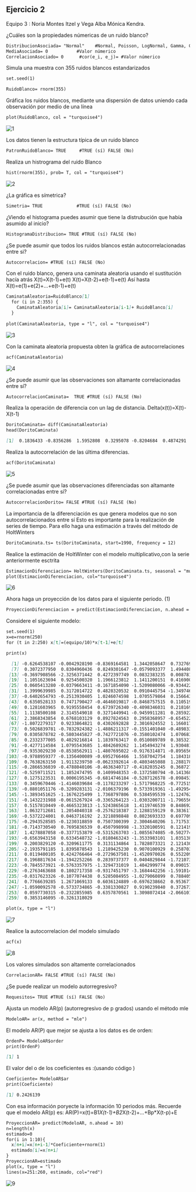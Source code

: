 ## Ejercicio 2
Equipo 3 : Noria Montes Itzel y Vega Alba Mónica Kendra. 

¿Cuáles son la propiedades númericas de un ruido blanco?

```markdown
DistribucionAsociada= "Normal"    #Normal, Poisson, LogNormal, Gamma, ChiCudrada, Exponencial
MediaAsociada= 0           #Valor númerico
CorrelacionAsociado= 0      #cor(e_i, e_j)= #Valor númerico
```
Simula una muestra con 355 ruidos blancos estandarizados 
```markdown
set.seed(1) 

RuidoBlanco= rnorm(355)
```
Gráfica los ruidos blancos, mediante una dispersión de datos uniendo cada observación por medio de una línea
```markdown
plot(RuidoBlanco, col = "turquoise4")
```
![1](https://user-images.githubusercontent.com/57273828/68147658-25c10380-ff00-11e9-8209-5c008f8d0d7e.png)

Los datos tienen la estructura típica de un ruido blanco
```markdown
PatronRuidoBlanco= TRUE     #TRUE (sí) FALSE (No)
```
Realiza un histrograma del ruido Blanco
```markdown
hist(rnorm(355), prob= T, col = "turquoise4")
```
![2](https://user-images.githubusercontent.com/57273828/68147702-3c675a80-ff00-11e9-8017-a93de7536a3b.png)

¿La gráfica es símetrica?
```markdown
Simetria= TRUE             #TRUE (sí) FALSE (No)
```
¿Viendo el histograma puedes asumir que tiene la distrubución que había asumido al inicio?
```markdown
HistogramaDistribucion= TRUE #TRUE (sí) FALSE (No)
```
¿Se puede asumir que todos los ruidos blancos están autocorrelacionadas entre si?
```markdown
Autocorrelacion= #TRUE (sí) FALSE (No)
```
Con el ruido blanco, genera una caminata aleatoria usando el sustitución hacía atrás
X(t)=X(t-1)+e(t)
X(t)=X(t-2)+e(t-1)+e(t)
Así hasta 
X(t)=e(1)+e(2)+...+e(t-1)+e(t)
```markdown
CaminataAleatoria=RuidoBlanco[1]
  for (i in 2:355) {
    CaminataAleatoria[i]= CaminataAleatoria[i-1]+ RuidoBlanco[i]
  }
    
plot(CaminataAleatoria, type = "l", col = "turquoise4")
```
![3](https://user-images.githubusercontent.com/57273828/68147722-51dc8480-ff00-11e9-9cee-18dfbdfd6dc3.png)

Con la caminata aleatoria propuesta obten la gráfica de autocorrelaciones
```markdown
acf(CaminataAleatoria)
```
![4](https://user-images.githubusercontent.com/57273828/68147752-66b91800-ff00-11e9-8d05-d04fd6551c02.png)

¿Se puede asumir que las observaciones son altamante correlacionadas entre sí?
```markdown
AutocorrelacionCaminata=  TRUE #TRUE (sí) FALSE (No)
```
Realiza la operación de diferencia con un lag de distancia.
Delta(x(t))=X(t)-X(t-1)
```markdown
DoritoCaminata= diff(CaminataAleatoria)
head(DoritoCaminata)
```
```markdown
[1]  0.1836433 -0.8356286  1.5952808  0.3295078 -0.8204684  0.4874291
```
Realiza la autocorrelación de las última diferencias.
```markdown
acf(DoritoCaminata)
```
![5](https://user-images.githubusercontent.com/57273828/68147810-7c2e4200-ff00-11e9-8e70-e6843ffc1312.png)

¿Se puede asumir que las observaciones diferenciadas son altamante correlacionadas entre sí?
```markdown
AutocorrelacionDorito= FALSE #TRUE (sí) FALSE (No)
```
La importancia de la diferenciación es que genera modelos que no son autocorrelacionados entre sí
Esto es importante para la realización de series de tiempo. Para ello haga una estimación a través del método de 
HoltWinters
```markdown
DoritoCaminata.ts= ts(DoritoCaminata, start=1990, frequency = 12)
```
Realice la estimación de HoltWinter con el modelo multiplicativo,con la serie anteriormente esctrita
```markdown
EstimacionDiferenciacion= HoltWinters(DoritoCaminata.ts, seasonal = "mult" )
plot(EstimacionDiferenciacion, col="turquoise4")
```
![6](https://user-images.githubusercontent.com/57273828/68147851-910ad580-ff00-11e9-9caa-5fc18c19e7ad.png)

Ahora haga un proyección de los datos para el siguiente periodo. (1)
```markdown
ProyeccionDiferenciacion = predict(EstimacionDiferenciacion, n.ahead = 1)
```
Considere el siguiente modelo:
```markdown
set.seed(1)
x=e=rnorm(250)
for (t in 2:250) x[t]=(equipo/10)*x[t-1]+e[t]
```
```markdown
print(x)
```
```markdown
  [1] -0.6264538107 -0.0042928190 -0.8369164581  1.3442058647  0.7327695312 -0.6006375247
  [7]  0.3072377950  0.8304960436  0.8249301647 -0.0579093377  1.4944083671  0.8381657466
 [13] -0.3697908566 -2.3256371442  0.4272397749  0.0832383235  0.0087812339  0.9464705809
 [19]  1.1051623694  0.9254500320  1.1966123812  1.1411200151  0.4169009879 -1.8642813995
 [25]  0.0605413280 -0.0379663411 -0.1671854090 -1.5209080066 -0.9344224571  0.1376148231
 [31]  1.3999639985  0.3172014722  0.4828320532  0.0910445754 -1.3497461842 -0.8199184186
 [37] -0.6402654793 -0.2513930405  1.0246074598  1.0705579864  0.1566437997 -0.2063685402
 [43]  0.6350528133  0.7471790427 -0.4646019817 -0.8468757515  0.1105192367  0.8016886955
 [49]  0.1281603965  0.9195558454  0.6739726340 -0.4098346031  0.2181693105 -1.0639123029
 [55]  1.1138500108  2.3145549018  0.3271449941 -0.9459911281  0.2859222890 -0.0492779172
 [61]  2.3868343854  0.6768103129  0.8927824563  0.2958368957 -0.6545221402 -0.0075643425
 [67] -1.8072279317  0.9233864821  0.4302692828  2.3016924552  1.1660172655 -0.3601412513
 [73]  0.5026839781 -0.7832924382 -1.4886211317 -0.1551401040 -0.4898339044 -0.1458448197
 [79]  0.0305878782 -0.5803445827 -0.7427721076 -0.3580102474  1.0706839223 -1.2023616237
 [85]  0.2332377005  0.4029216814  1.1839763417  0.0510089789  0.3853215036  0.3826952418
 [91] -0.4277114584  1.0795543685  1.4842689262  1.1454943274  1.9304817528  1.1376309514
 [97] -0.9353029230 -0.8538562911 -1.4807695022 -0.9176314871 -0.8956561234 -0.2265809639
[103] -0.9788959377 -0.1356400089 -0.6952766466  1.5587042754  1.1843187586  1.2654698571
[109]  0.7638263150  1.9113239750 -0.0623392614 -0.4803465088  1.2881782859 -0.2642428675
[115] -0.2866536039 -0.4788040106 -0.4636340717 -0.4182035245  0.3687272739 -0.0667123001
[121] -0.5259711521  1.1852474795  0.1409948353 -0.1372580794 -0.1413681650  0.6702558575
[127]  0.1275123531  0.0006195345 -0.6814746184 -0.5287126578 -0.0984533569 -0.6184304933
[133]  0.3459670446 -1.4146039684 -0.1178233297 -1.5717968225 -0.7725151736 -0.7600344565
[139] -0.8801051176 -0.3209283131 -2.0106379196  0.5733919361 -1.4929548554 -0.9114168581
[145] -1.3893451625 -1.1676225499  1.7368797806  0.5384595539 -1.1247626643 -1.9780343337
[151] -0.1432231988 -0.0615267924 -0.3365264123 -1.0303200711 -1.7965563315 -1.6141591961
[157]  0.5157810449 -0.4665323813 -1.5243865618  1.4119746539  0.8486927735  0.0159607311
[163]  1.0632712681  1.2054040318 -0.2576218387  2.1288159129  0.3836177437 -1.3094093271
[169] -0.5372224001  0.0463716192  2.3218898848  0.8023693333  0.6977096054  0.1321599463
[175] -0.2943528585 -0.1230318859  0.7507300399  2.3004640206  1.7175316449  1.7231678919
[181] -0.7143730540  0.7695836539  0.4507998998 -1.3320100591  0.1214197249 -0.1223286872
[187]  1.4278887058 -0.3377153879 -0.5315263703 -1.0855674085 -0.5027741840  0.2511795243
[193] -0.6563943158  0.6334548732 -1.0180463243 -1.3533983101  1.0351382138 -0.7053060012
[199]  0.2003829120 -0.3209611775  0.3131134864  1.7828073321  2.1214306331  0.3055213892
[205] -2.1935791185  1.8395878543  1.2189425230  0.9070100929  0.2587035047  0.5877194744
[211]  0.0119400105  0.4242766464 -0.2729637501 -1.4520970026  0.5522091667  1.6854077755
[217]  0.1968817634 -1.1942252266  0.2839737377  0.0404829844 -1.7210735115 -0.5141901938
[223] -0.7845573921 -0.5763357975 -1.3294731019  1.4042999774  0.0901579568 -1.5784660252
[229] -0.2763463688  0.1802717358 -0.9317451797 -3.1684442256 -1.5910149702  0.0932031448
[235] -0.0317623326 -0.1077074438  0.5285084955 -1.0279060899  0.7884052173  0.2311775369
[241]  0.7766639285  1.2671069133  0.6036124889 -0.6976238662  0.9536773961 -1.7140617260
[247] -1.0590092578 -0.5733734865 -0.3381330827  0.9190239840  0.3726735735  0.5030511649
[253]  0.0597730315 -0.2322855985  0.6357870561  1.3098072414 -2.0661016112  0.0411612652
[259]  0.3853146095 -0.3261318029
```
```markdown
plot(x, type = "l")
```
![7](https://user-images.githubusercontent.com/57273828/68147891-a2ec7880-ff00-11e9-958c-3793815ebedd.png)

Realice la autocorrelacion del modelo simulado
```markdown
acf(x)
```
![8](https://user-images.githubusercontent.com/57273828/68147940-b4ce1b80-ff00-11e9-88b7-fac1ffc3bb95.png)

Los valores simulados son altamente correlacionados
```markdown
CorrelacionAR= FALSE #TRUE (sí) FALSE (No)
```
¿Se puede realizar un modelo autorregresivo?
```markdown
Requesitos= TRUE #TRUE (sí) FALSE (No)
```
Ajusta un modelo AR(p) (autorregresivo de p grados) usando el método mle
```markdown
ModeloAR= ar(x, method = "mle")
```
El modelo AR(P) que mejor se ajusta a los datos es de orden:
```markdown
OrdenP= ModeloAR$order
print(OrdenP)
```
```markdown
[1] 1
```
El valor del o de los coeficientes es :(usando código )
```markdown
Coeficiente= ModeloAR$ar
print(Coeficiente)
```
```markdown
[1] 0.2426139
```
Con esa información poryecte la información 10 periodos más. Recuerde que el modelo AR(p) es: AR(P)=x(t)=B1*X(t-1)+B2*X(t-2)+...+Bp*X(t-p)+E
```markdown
ProyeccionAR= predict(ModeloAR, n.ahead = 10)
n=length(x)
estimado=0
for(i in 1:10){
  x[n+i]=x[n+i-1]*Coeficiente+rnorm(1)
  estimado[i]=x[n+i]
}
ProyeccionAR=estimado
plot(x, type = "l")
lines(x=251:260, estimado, col="red")
```
![9](https://user-images.githubusercontent.com/57273828/68147988-c9aaaf00-ff00-11e9-9a24-301ace5d1493.png)
